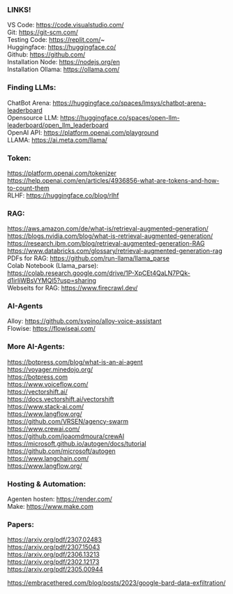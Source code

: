 ### LINKS!
VS Code: https://code.visualstudio.com/  
Git: https://git-scm.com/  
Testing Code: https://replit.com/~  
Huggingface: https://huggingface.co/  
Github: https://github.com/  
Installation Node: https://nodejs.org/en  
Installation Ollama: https://ollama.com/

### Finding LLMs:
ChatBot Arena: https://huggingface.co/spaces/lmsys/chatbot-arena-leaderboard  
Opensource LLM: https://huggingface.co/spaces/open-llm-leaderboard/open_llm_leaderboard  
OpenAI API: https://platform.openai.com/playground  
LLAMA: https://ai.meta.com/llama/

### Token:
https://platform.openai.com/tokenizer
https://help.openai.com/en/articles/4936856-what-are-tokens-and-how-to-count-them  
RLHF: https://huggingface.co/blog/rlhf


### RAG:
https://aws.amazon.com/de/what-is/retrieval-augmented-generation/  
https://blogs.nvidia.com/blog/what-is-retrieval-augmented-generation/  
https://research.ibm.com/blog/retrieval-augmented-generation-RAG  
https://www.databricks.com/glossary/retrieval-augmented-generation-rag  
PDFs for RAG: https://github.com/run-llama/llama_parse  
Colab Notebook (Llama_parse): https://colab.research.google.com/drive/1P-XpCEt4QaLN7PQk-d1irliWBsVYMQl5?usp=sharing  
Webseits for RAG: https://www.firecrawl.dev/

### AI-Agents
Alloy: https://github.com/svpino/alloy-voice-assistant  
Flowise: https://flowiseai.com/

### More AI-Agents:
https://botpress.com/blog/what-is-an-ai-agent  
https://voyager.minedojo.org/  
https://botpress.com  
https://www.voiceflow.com/  
https://vectorshift.ai/  
https://docs.vectorshift.ai/vectorshift  
https://www.stack-ai.com/  
https://www.langflow.org/  
https://github.com/VRSEN/agency-swarm   
https://www.crewai.com/  
https://github.com/joaomdmoura/crewAI  
https://microsoft.github.io/autogen/docs/tutorial  
https://github.com/microsoft/autogen  
https://www.langchain.com/  
https://www.langflow.org/  

### Hosting & Automation:
Agenten hosten: https://render.com/  
Make: https://www.make.com

### Papers:
https://arxiv.org/pdf/2307.02483  
https://arxiv.org/pdf/2307.15043  
https://arxiv.org/pdf/2306.13213  
https://arxiv.org/pdf/2302.12173  
https://arxiv.org/pdf/2305.00944  

https://embracethered.com/blog/posts/2023/google-bard-data-exfiltration/